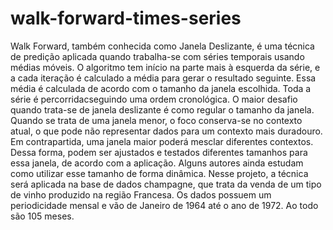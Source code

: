 # walk-forward-times-series
Walk Forward, também conhecida como Janela Deslizante, é uma técnica de predição aplicada quando trabalha-se com séries temporais usando médias móveis. O algoritmo tem início na parte mais à esquerda da série, e a cada iteração é calculado a média para gerar o resultado seguinte. Essa média é calculada de acordo com o tamanho da janela escolhida. Toda a série é percorridacseguindo uma ordem cronológica. O maior desafio quando trata-se de janela deslizante é como regular o tamanho da janela. Quando se trata de uma janela menor, o foco conserva-se no contexto atual, o que pode não representar dados para um contexto mais duradouro. Em contrapartida, uma janela maior poderá mesclar diferentes contextos. Dessa forma, podem ser ajustados e testados diferentes tamanhos para essa janela, de acordo com a aplicação. Alguns autores ainda estudam como utilizar esse tamanho de forma dinâmica. Nesse projeto, a técnica será aplicada na base de dados champagne, que trata da venda de um tipo de vinho produzido na região Francesa. Os dados possuem um periodicidade mensal e vão de Janeiro de 1964 até o ano de 1972. Ao todo são 105 meses.
